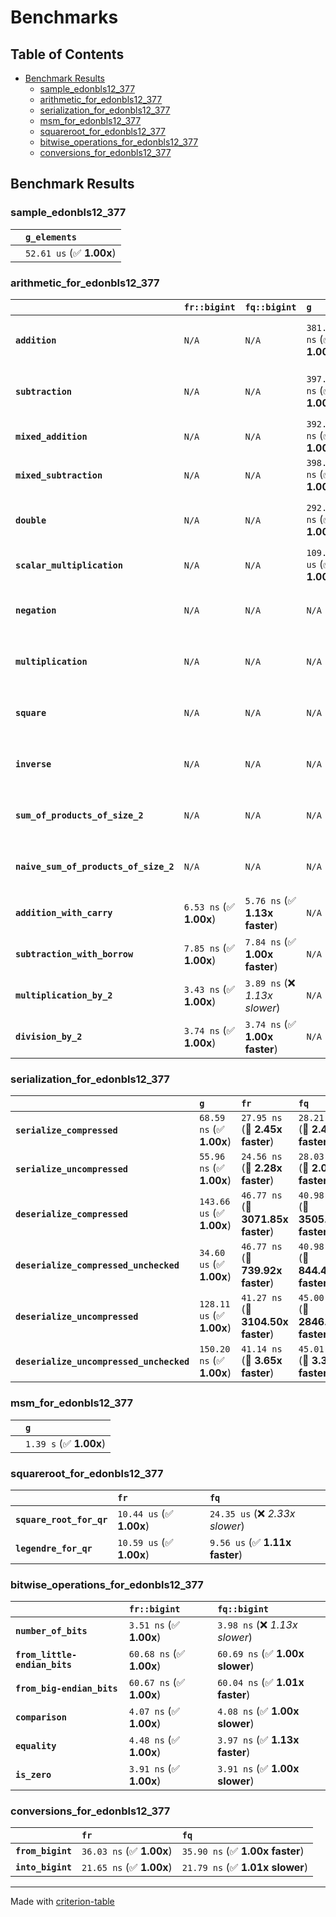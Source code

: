 # Benchmarks

## Table of Contents

- [Benchmark Results](#benchmark-results)
    - [sample_edonbls12_377](#sample_edonbls12_377)
    - [arithmetic_for_edonbls12_377](#arithmetic_for_edonbls12_377)
    - [serialization_for_edonbls12_377](#serialization_for_edonbls12_377)
    - [msm_for_edonbls12_377](#msm_for_edonbls12_377)
    - [squareroot_for_edonbls12_377](#squareroot_for_edonbls12_377)
    - [bitwise_operations_for_edonbls12_377](#bitwise_operations_for_edonbls12_377)
    - [conversions_for_edonbls12_377](#conversions_for_edonbls12_377)

## Benchmark Results

### sample_edonbls12_377

|        | `g_elements`              |
|:-------|:------------------------- |
|        | `52.61 us` (✅ **1.00x**)  |

### arithmetic_for_edonbls12_377

|                                       | `fr::bigint`            | `fq::bigint`                   | `g`                       | `fq`                            | `fr`                             |
|:--------------------------------------|:------------------------|:-------------------------------|:--------------------------|:--------------------------------|:-------------------------------- |
| **`addition`**                        | `N/A`                   | `N/A`                          | `381.68 ns` (✅ **1.00x**) | `8.28 ns` (🚀 **46.11x faster**) | `7.19 ns` (🚀 **53.09x faster**)  |
| **`subtraction`**                     | `N/A`                   | `N/A`                          | `397.99 ns` (✅ **1.00x**) | `8.61 ns` (🚀 **46.24x faster**) | `8.59 ns` (🚀 **46.32x faster**)  |
| **`mixed_addition`**                  | `N/A`                   | `N/A`                          | `392.34 ns` (✅ **1.00x**) | `N/A`                           | `N/A`                            |
| **`mixed_subtraction`**               | `N/A`                   | `N/A`                          | `398.76 ns` (✅ **1.00x**) | `N/A`                           | `N/A`                            |
| **`double`**                          | `N/A`                   | `N/A`                          | `292.96 ns` (✅ **1.00x**) | `4.66 ns` (🚀 **62.83x faster**) | `5.33 ns` (🚀 **54.99x faster**)  |
| **`scalar_multiplication`**           | `N/A`                   | `N/A`                          | `109.26 us` (✅ **1.00x**) | `N/A`                           | `N/A`                            |
| **`negation`**                        | `N/A`                   | `N/A`                          | `N/A`                     | `5.95 ns` (✅ **1.00x slower**)  | `5.95 ns` (✅ **1.00x**)          |
| **`multiplication`**                  | `N/A`                   | `N/A`                          | `N/A`                     | `37.30 ns` (✅ **1.00x slower**) | `37.27 ns` (✅ **1.00x**)         |
| **`square`**                          | `N/A`                   | `N/A`                          | `N/A`                     | `31.81 ns` (✅ **1.01x slower**) | `31.56 ns` (✅ **1.00x**)         |
| **`inverse`**                         | `N/A`                   | `N/A`                          | `N/A`                     | `6.59 us` (✅ **1.06x slower**)  | `6.24 us` (✅ **1.00x**)          |
| **`sum_of_products_of_size_2`**       | `N/A`                   | `N/A`                          | `N/A`                     | `53.02 ns` (✅ **1.01x slower**) | `52.69 ns` (✅ **1.00x**)         |
| **`naive_sum_of_products_of_size_2`** | `N/A`                   | `N/A`                          | `N/A`                     | `82.30 ns` (✅ **1.01x faster**) | `83.07 ns` (✅ **1.00x**)         |
| **`addition_with_carry`**             | `6.53 ns` (✅ **1.00x**) | `5.76 ns` (✅ **1.13x faster**) | `N/A`                     | `N/A`                           | `N/A`                            |
| **`subtraction_with_borrow`**         | `7.85 ns` (✅ **1.00x**) | `7.84 ns` (✅ **1.00x faster**) | `N/A`                     | `N/A`                           | `N/A`                            |
| **`multiplication_by_2`**             | `3.43 ns` (✅ **1.00x**) | `3.89 ns` (❌ *1.13x slower*)   | `N/A`                     | `N/A`                           | `N/A`                            |
| **`division_by_2`**                   | `3.74 ns` (✅ **1.00x**) | `3.74 ns` (✅ **1.00x faster**) | `N/A`                     | `N/A`                           | `N/A`                            |

### serialization_for_edonbls12_377

|                                          | `g`                       | `fr`                               | `fq`                                |
|:-----------------------------------------|:--------------------------|:-----------------------------------|:----------------------------------- |
| **`serialize_compressed`**               | `68.59 ns` (✅ **1.00x**)  | `27.95 ns` (🚀 **2.45x faster**)    | `28.21 ns` (🚀 **2.43x faster**)     |
| **`serialize_uncompressed`**             | `55.96 ns` (✅ **1.00x**)  | `24.56 ns` (🚀 **2.28x faster**)    | `28.03 ns` (🚀 **2.00x faster**)     |
| **`deserialize_compressed`**             | `143.66 us` (✅ **1.00x**) | `46.77 ns` (🚀 **3071.85x faster**) | `40.98 ns` (🚀 **3505.52x faster**)  |
| **`deserialize_compressed_unchecked`**   | `34.60 us` (✅ **1.00x**)  | `46.77 ns` (🚀 **739.92x faster**)  | `40.98 ns` (🚀 **844.41x faster**)   |
| **`deserialize_uncompressed`**           | `128.11 us` (✅ **1.00x**) | `41.27 ns` (🚀 **3104.50x faster**) | `45.00 ns` (🚀 **2846.69x faster**)  |
| **`deserialize_uncompressed_unchecked`** | `150.20 ns` (✅ **1.00x**) | `41.14 ns` (🚀 **3.65x faster**)    | `45.01 ns` (🚀 **3.34x faster**)     |

### msm_for_edonbls12_377

|        | `g`                     |
|:-------|:----------------------- |
|        | `1.39 s` (✅ **1.00x**)  |

### squareroot_for_edonbls12_377

|                          | `fr`                     | `fq`                             |
|:-------------------------|:-------------------------|:-------------------------------- |
| **`square_root_for_qr`** | `10.44 us` (✅ **1.00x**) | `24.35 us` (❌ *2.33x slower*)    |
| **`legendre_for_qr`**    | `10.59 us` (✅ **1.00x**) | `9.56 us` (✅ **1.11x faster**)   |

### bitwise_operations_for_edonbls12_377

|                               | `fr::bigint`             | `fq::bigint`                     |
|:------------------------------|:-------------------------|:-------------------------------- |
| **`number_of_bits`**          | `3.51 ns` (✅ **1.00x**)  | `3.98 ns` (❌ *1.13x slower*)     |
| **`from_little-endian_bits`** | `60.68 ns` (✅ **1.00x**) | `60.69 ns` (✅ **1.00x slower**)  |
| **`from_big-endian_bits`**    | `60.67 ns` (✅ **1.00x**) | `60.04 ns` (✅ **1.01x faster**)  |
| **`comparison`**              | `4.07 ns` (✅ **1.00x**)  | `4.08 ns` (✅ **1.00x slower**)   |
| **`equality`**                | `4.48 ns` (✅ **1.00x**)  | `3.97 ns` (✅ **1.13x faster**)   |
| **`is_zero`**                 | `3.91 ns` (✅ **1.00x**)  | `3.91 ns` (✅ **1.00x slower**)   |

### conversions_for_edonbls12_377

|                   | `fr`                     | `fq`                             |
|:------------------|:-------------------------|:-------------------------------- |
| **`from_bigint`** | `36.03 ns` (✅ **1.00x**) | `35.90 ns` (✅ **1.00x faster**)  |
| **`into_bigint`** | `21.65 ns` (✅ **1.00x**) | `21.79 ns` (✅ **1.01x slower**)  |

---
Made with [criterion-table](https://github.com/nu11ptr/criterion-table)

